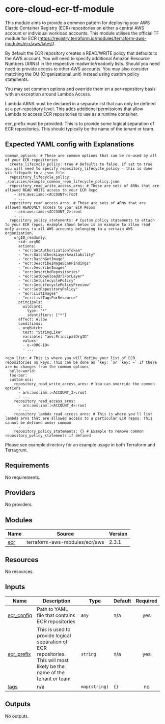 # core-cloud-ecr-tf-module
This module aims to provide a common pattern for deploying your AWS Elastic Container Registry (ECR) repositories on either a central AWS account or individual workload accounts. This module utilises the official TF module for ECR (https://registry.terraform.io/modules/terraform-aws-modules/ecr/aws/latest).

By default the ECR repository creates a READ/WRITE policy that defaults to the AWS account. You will need to specify additional Amazon Resource Numbers (ARNs) in the respective readwrite/readonly lists. Should you need need to provide access to other AWS accounts. You may also consider matching the OU (Organizational unit) instead using custom policy statements.

You may set common options and override them on a per-repository basis with an exception around Lambda Access.

Lambda ARNS must be declared in a separate list that can only be defined at a per-repository level. This adds additional permissions that allow Lambda to access ECR repositories to use as a runtime container.

ecr_prefix must be provided. This is to provide some logical separation of ECR repositories. This should typically be the name of the tenant or team.

## Expected YAML config with Explanations
```
common_options: # These are common options that can be re-used by all of your ECR repositories
  create_lifecycle_policy: true # Defaults to false. If set to true you will need to specify repository_lifecycle_policy - this is done via filepath to a json file
  repository_lifecycle_policy: ./policies/example_common_repo_lifecycle_policy.json
  repository_read_write_access_arns: # These are sets of ARNs that are allowed READ WRITE access to your ECR Repo
    - arn:aws:iam::<ACCOUNT>:root
    - ...
  repository_read_access_arns: # These are sets of ARNs that are allowed READONLY access to your ECR Repos
    - arn:aws:iam::<ACCOUNT_2>:root
    - ...
  repository_policy_statements: # Custom policy statements to attach to your ECR repos, example shown below is an example to allow read only access to all AWS accounts belonging to a certain AWS organisation.
    orgID_readonly:
      sid: orgRO
      actions:
      - "ecr:GetAuthorizationToken"
      - "ecr:BatchCheckLayerAvailability"
      - "ecr:BatchGetImage"
      - "ecr:DescribeImageScanFindings"
      - "ecr:DescribeImages"
      - "ecr:DescribeRepositories"
      - "ecr:GetDownloadUrlForLayer"
      - "ecr:GetLifecyclePolicy"
      - "ecr:GetLifecyclePolicyPreview"
      - "ecr:GetRepositoryPolicy"
      - "ecr:ListImages"
      - "ecr:ListTagsForResource"
      principals:
        wildcard:
          type: "*"
          identifiers: ["*"]
      effect: Allow
      conditions:
      - orgMatch:
        test: "StringLike"
        variable: "aws:PrincipalOrgID"
        values:
        - o-<ORG-ID>
        - ...

repo_list: # This is where you will define your list of ECR repositories as keys. This can be done as `key: `or `key: ~` if there are no changes from the common options
  hello-world:
  foo-bar:
  custom-oci:
    repository_read_write_access_arns: # You can override the common options
      - arn:aws:iam::<ACCOUNT_3>:root
      - ...
    repository_read_access_arns:
      - arn:aws:iam::<ACCOUNT_4>:root
      - ...
    repository_lambda_read_access_arns: # This is where you'll list lambda arns that are allowed access to a particular ECR repos. This cannot be defined under common
      - ...
    repository_policy_statements: {} # Example to remove common repository_policy_statements if defined

```

Please see example directory for an example usage in both Terraform and Terragrunt.


<!-- BEGIN_TF_DOCS -->
## Requirements

No requirements.

## Providers

No providers.

## Modules

| Name | Source | Version |
|------|--------|---------|
| <a name="module_ecr"></a> [ecr](#module\_ecr) | terraform-aws-modules/ecr/aws | 2.3.1 |

## Resources

No resources.

## Inputs

| Name | Description | Type | Default | Required |
|------|-------------|------|---------|:--------:|
| <a name="input_ecr_config"></a> [ecr\_config](#input\_ecr\_config) | Path to YAML file that contains ECR repositories | `any` | n/a | yes |
| <a name="input_ecr_prefix"></a> [ecr\_prefix](#input\_ecr\_prefix) | This is used to provide logical separation of ECR repositories. This will most likely be the name of the tenant or team | `string` | n/a | yes |
| <a name="input_tags"></a> [tags](#input\_tags) | n/a | `map(string)` | `{}` | no |

## Outputs

No outputs.
<!-- END_TF_DOCS -->